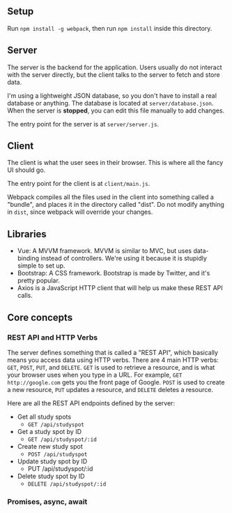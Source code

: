 ## Setup
Run `npm install -g webpack`, then run `npm install` inside this directory.

## Server
The server is the backend for the application. Users usually do not interact with the server directly, but the client talks to the
server to fetch and store data.

I'm using a lightweight JSON database, so you don't have to install a real database or anything. The database is located at `server/database.json`.
When the server is **stopped**, you can edit this file manually to add changes.

The entry point for the server is at `server/server.js`.

## Client
The client is what the user sees in their browser. This is where all the fancy UI should go.

The entry point for the client is at `client/main.js`.

Webpack compiles all the files used in the client into something called a "bundle", and places it in the directory called "dist".
Do not modify anything in `dist`, since webpack will override your changes.

## Libraries
- Vue: A MVVM framework. MVVM is similar to MVC, but uses data-binding instead of controllers. We're using it because it is stupidly simple to set up.
- Bootstrap: A CSS framework. Bootstrap is made by Twitter, and it's pretty popular.
- Axios is a JavaScript HTTP client that will help us make these REST API calls.

## Core concepts
### REST API and HTTP Verbs
The server defines something that is called a "REST API", which basically means you access data using HTTP verbs.
There are 4 main HTTP verbs: `GET`, `POST`, `PUT`, and `DELETE`. `GET` is used to retrieve a resource, and is what your browser uses when you type in a URL.
For example, `GET http://google.com` gets you the front page of Google. `POST` is used to create a new resource, `PUT` updates a resource, and `DELETE` deletes a resource.

Here are all the REST API endpoints defined by the server:

- Get all study spots
  - `GET /api/studyspot`
- Get a study spot by ID
  - `GET /api/studyspot/:id`
- Create new study spot
  - `POST /api/studyspot`
- Update study spot by ID
  - PUT /api/studyspot/:id
- Delete study spot by ID
  - `DELETE /api/studyspot/:id`

### Promises, async, await

